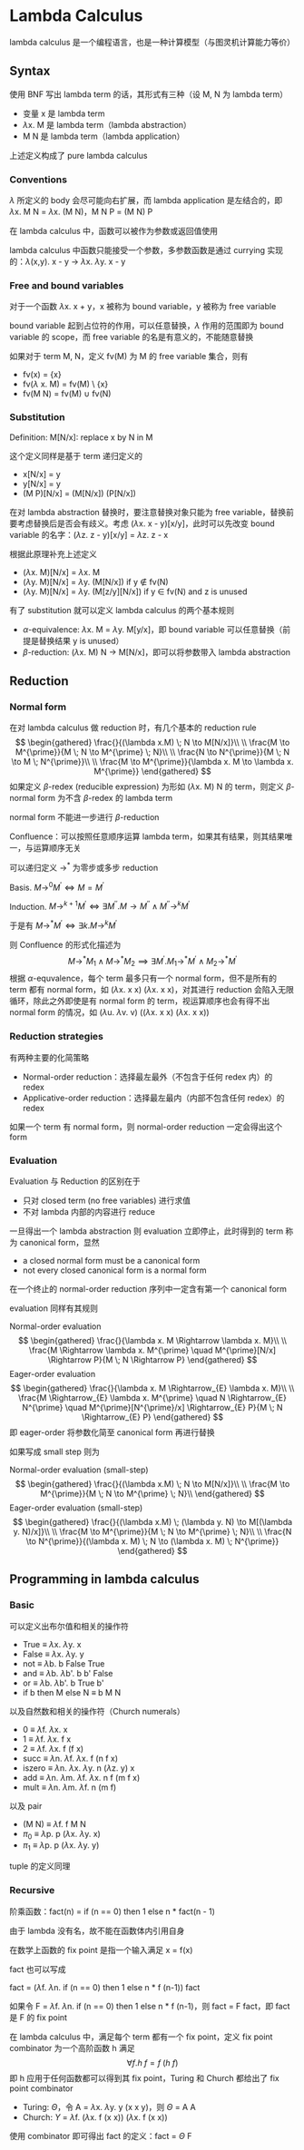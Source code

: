 # Lambda Calculus

lambda calculus 是一个编程语言，也是一种计算模型（与图灵机计算能力等价）

## Syntax

使用 BNF 写出 lambda term 的话，其形式有三种（设 M, N 为 lambda term）

* 变量 x 是 lambda term
* $\lambda$x. M 是 lambda term（lambda abstraction）
* M N 是 lambda term（lambda application）

上述定义构成了 pure lambda calculus

### Conventions

$\lambda$ 所定义的 body 会尽可能向右扩展，而 lambda application 是左结合的，即 $\lambda$x. M N = $\lambda$x. (M N)，M N P = (M N) P

在 lambda calculus 中，函数可以被作为参数或返回值使用

lambda calculus 中函数只能接受一个参数，多参数函数是通过 currying 实现的：$\lambda$(x,y). x - y $\to$ $\lambda$x. $\lambda$y. x - y

### Free and bound variables

对于一个函数 $\lambda$x. x + y，x 被称为 bound variable，y 被称为 free variable

bound variable 起到占位符的作用，可以任意替换，$\lambda$ 作用的范围即为 bound variable 的 scope，而 free variable 的名是有意义的，不能随意替换

如果对于 term M, N，定义 fv(M) 为 M 的 free variable 集合，则有

* fv(x) = {x}
* fv($\lambda$ x. M) = fv(M) $\setminus$ {x}
* fv(M N) = fv(M) $\cup$ fv(N)

### Substitution

Definition: M[N/x]: replace x by N in M

这个定义同样是基于 term 递归定义的

* x[N/x] = y
* y[N/x] = y
* (M P)[N/x] = (M[N/x]) (P[N/x])

在对 lambda abstraction 替换时，要注意替换对象只能为 free variable，替换前要考虑替换后是否会有歧义。考虑 ($\lambda$x. x - y)[x/y]，此时可以先改变 bound variable 的名字：($\lambda$z. z - y)[x/y] = $\lambda$z. z - x

根据此原理补充上述定义

* ($\lambda$x. M)[N/x] = $\lambda$x. M
* ($\lambda$y. M)[N/x] = $\lambda$y. (M[N/x]) if y $\notin$ fv(N)
* ($\lambda$y. M)[N/x] = $\lambda$y. (M\[z/y][N/x]) if y $\in$ fv(N) and z is unused

有了 substitution 就可以定义 lambda calculus 的两个基本规则

* $\alpha$-equivalence: $\lambda$x. M = $\lambda$y. M[y/x]，即 bound variable 可以任意替换（前提是替换结果 y is unused）
* $\beta$-reduction: ($\lambda$x. M) N $\to$ M[N/x]，即可以将参数带入 lambda abstraction

## Reduction

### Normal form

在对 lambda calculus 做 reduction 时，有几个基本的 reduction rule
$$
\begin{gathered}
\frac{}{(\lambda x.M) \; N \to M[N/x]}\\
\\
\frac{M \to M^{\prime}}{M \; N \to M^{\prime} \; N}\\
\\
\frac{N \to N^{\prime}}{M \; N \to M \; N^{\prime}}\\
\\
\frac{M \to M^{\prime}}{\lambda x. M \to \lambda x. M^{\prime}}
\end{gathered}
$$
如果定义 $\beta$-redex (reducible expression) 为形如 ($\lambda$x. M) N 的 term，则定义 $\beta$-normal form 为不含 $\beta$-redex 的 lambda term

normal form 不能进一步进行 $\beta$-reduction

Confluence：可以按照任意顺序运算 lambda term，如果其有结果，则其结果唯一，与运算顺序无关

可以递归定义 $\to^{*}$ 为零步或多步 reduction

Basis. $M \to^{0} M^{\prime} \iff M = M^{\prime}$

Induction. $M \to^{k+1} M^{\prime} \iff \exists M^{\prime\prime}. M \to M^{\prime\prime} \land M^{\prime\prime} \to^{k} M^{\prime}$

于是有 $M \to^{*} M^{\prime} \iff \exists k. M \to^{k} M^{\prime}$

则 Confluence 的形式化描述为
$$
M \to^{*} M_{1} \land M \to^{*} M_{2} \implies \exists M^{\prime}. M_{1} \to^{*} M^{\prime} \land M_{2} \to^{*} M^{\prime}
$$
根据 $\alpha$-equvalence，每个 term 最多只有一个 normal form，但不是所有的 term 都有 normal form，如 ($\lambda$x. x x) ($\lambda$x. x x)，对其进行 reduction 会陷入无限循环，除此之外即使是有 normal form 的 term，视运算顺序也会有得不出 normal form 的情况，如 ($\lambda$u. $\lambda$v. v) (($\lambda$x. x x) ($\lambda$x. x x))

### Reduction strategies

有两种主要的化简策略

* Normal-order reduction：选择最左最外（不包含于任何 redex 内）的 redex
* Applicative-order reduction：选择最左最内（内部不包含任何 redex）的 redex

如果一个 term 有 normal form，则 normal-order reduction 一定会得出这个 form

### Evaluation

Evaluation 与 Reduction 的区别在于

* 只对 closed term (no free variables) 进行求值
* 不对 lambda 内部的内容进行 reduce

一旦得出一个 lambda abstraction 则 evaluation 立即停止，此时得到的 term 称为 canonical form，显然

* a closed normal form must be a canonical form
* not every closed canonical form is a normal form

在一个终止的 normal-order reduction 序列中一定含有第一个 canonical form

evaluation 同样有其规则

Normal-order evaluation
$$
\begin{gathered}
\frac{}{\lambda x. M \Rightarrow \lambda x. M}\\
\\
\frac{M \Rightarrow \lambda x. M^{\prime} \quad M^{\prime}[N/x] \Rightarrow P}{M \; N \Rightarrow P}
\end{gathered}
$$
Eager-order evaluation
$$
\begin{gathered}
\frac{}{\lambda x. M \Rightarrow_{E} \lambda x. M}\\
\\
\frac{M \Rightarrow_{E} \lambda x. M^{\prime} \quad N \Rightarrow_{E} N^{\prime} \quad M^{\prime}[N^{\prime}/x] \Rightarrow_{E} P}{M \; N \Rightarrow_{E} P}
\end{gathered}
$$
即 eager-order 将参数化简至 canonical form 再进行替换

如果写成 small step 则为

Normal-order evaluation (small-step)
$$
\begin{gathered}
\frac{}{(\lambda x.M) \; N \to M[N/x]}\\
\\
\frac{M \to M^{\prime}}{M \; N \to M^{\prime} \; N}\\
\end{gathered}
$$
Eager-order evaluation (small-step)
$$
\begin{gathered}
\frac{}{(\lambda x.M) \; (\lambda y. N) \to M[(\lambda y. N)/x]}\\
\\
\frac{M \to M^{\prime}}{M \; N \to M^{\prime} \; N}\\
\\
\frac{N \to N^{\prime}}{(\lambda x. M) \; N \to (\lambda x. M) \; N^{\prime}}
\end{gathered}
$$

## Programming in lambda calculus

### Basic

可以定义出布尔值和相关的操作符

* True $\equiv$ $\lambda$x. $\lambda$y. x
* False $\equiv$ $\lambda$x. $\lambda$y. y
* not $\equiv$ $\lambda$b. b False True
* and $\equiv$ $\lambda$b. $\lambda$b'. b b' False
* or $\equiv$ $\lambda$b. $\lambda$b'. b True b'
* if b then M else N $\equiv$ b M N

以及自然数和相关的操作符（Church numerals）

* 0 $\equiv$ $\lambda$f. $\lambda$x. x
* 1 $\equiv$ $\lambda$f. $\lambda$x. f x
* 2 $\equiv$ $\lambda$f. $\lambda$x. f (f x)
* succ $\equiv$ $\lambda$n. $\lambda$f. $\lambda$x. f (n f x)
* iszero $\equiv$ $\lambda$n. $\lambda$x. $\lambda$y. n ($\lambda$z. y) x
* add $\equiv$ $\lambda$n. $\lambda$m. $\lambda$f. $\lambda$x. n f (m f x)
* mult $\equiv$ $\lambda$n. $\lambda$m. $\lambda$f. n (m f)

以及 pair

* (M N) $\equiv$ $\lambda$f. f M N
* $\pi_{0}$ $\equiv$ $\lambda$p. p ($\lambda$x. $\lambda$y. x)
* $\pi_{1}$ $\equiv$ $\lambda$p. p ($\lambda$x. $\lambda$y. y)

tuple 的定义同理

### Recursive

阶乘函数：fact(n) = if (n == 0) then 1 else n \* fact(n - 1)

由于 lambda 没有名，故不能在函数体内引用自身

在数学上函数的 fix point 是指一个输入满足 x = f(x)

fact 也可以写成

fact = ($\lambda$f. $\lambda$n. if (n == 0) then 1 else n * f (n-1)) fact

如果令 F = $\lambda$f. $\lambda$n. if (n == 0) then 1 else n * f (n-1)，则 fact = F fact，即 fact 是 F 的 fix point

在 lambda calculus 中，满足每个 term 都有一个 fix point，定义 fix point combinator 为一个高阶函数 h 满足
$$
\forall f. h \; f = f \; (h \; f)
$$
即 h 应用于任何函数都可以得到其 fix point，Turing 和 Church 都给出了 fix point combinator

* Turing: $\Theta$，令 A = $\lambda$x. $\lambda$y. y (x x y)，则 $\Theta$ = A A
* Church: $Y$ = $\lambda$f. ($\lambda$x. f (x x)) ($\lambda$x. f (x x))

使用 combinator 即可得出 fact 的定义：fact = $\Theta$ F